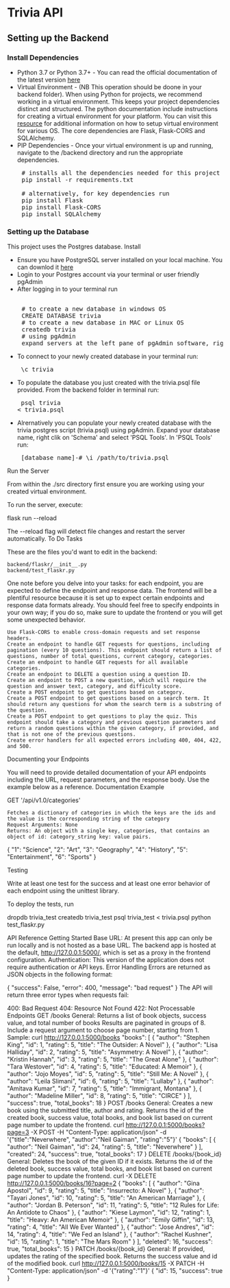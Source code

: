 # Trivia API

## Setting up the Backend

### Install Dependencies

* Python 3.7 or Python 3.7+ - You can read the official documentation of the latest version [here](https://docs.python.org/3/)
* Virtual Environment - (NB This operation should be doone in your backend folder). When using Python for projects, we recommend working in a virtual environment. This keeps your project dependencies distinct and structured. The python documentation include instructions for creating a virtual environment for your platform. You can visit this [resource](https://phoenixnap.com/kb/install-flask) for additional information on how to setup virtual environment for various OS. The core dependencies are Flask, Flask-CORS and SQLAlchemy.
* PIP Dependencies - Once your virtual environment is up and running, navigate to the /backend directory and run the appropriate dependencies.
<pre>
    # installs all the dependencies needed for this project
    pip install -r requirements.txt

    # alternatively, for key dependencies run
    pip install Flask
    pip install Flask-CORS
    pip install SQLAlchemy
</pre>

### Setting up the Database

This project uses the Postgres database. Install 
* Ensure you have PostgreSQL server installed on your local machine. You can downlod it [here](https://www.postgresql.org/download/)
* Login to your Postgres account via your terminal or user friendly pgAdmin
* After logging in to your terminal run 
<pre> 
    # to create a new database in windows OS
    CREATE DATABASE trivia
    # to create a new database in MAC or Linux OS
    createdb trivia
    # using pgAdmin
    expand servers at the left pane of pgAdmin software, right click on database and select create to create a new postgres database
</pre>
* To connect to your newly created database in your terminal run: <pre> \c trivia </pre>
* To populate the database you just created with the trivia.psql file provided. From the backend folder in terminal run: <pre>  psql trivia < trivia.psql </pre>
* Alrernatively you can populate your newly created database with the trivia postgres script (trivia.psql) using pgAdmin. Expand your database name, right clik on 'Schema' and select 'PSQL Tools'. In 'PSQL Tools' run: <pre> [database_name]-#  \i   /path/to/trivia.psql </pre>

Run the Server

From within the ./src directory first ensure you are working using your created virtual environment.

To run the server, execute:

flask run --reload

The --reload flag will detect file changes and restart the server automatically.
To Do Tasks

These are the files you'd want to edit in the backend:

    backend/flaskr/__init__.py
    backend/test_flaskr.py

One note before you delve into your tasks: for each endpoint, you are expected to define the endpoint and response data. The frontend will be a plentiful resource because it is set up to expect certain endpoints and response data formats already. You should feel free to specify endpoints in your own way; if you do so, make sure to update the frontend or you will get some unexpected behavior.

    Use Flask-CORS to enable cross-domain requests and set response headers.
    Create an endpoint to handle GET requests for questions, including pagination (every 10 questions). This endpoint should return a list of questions, number of total questions, current category, categories.
    Create an endpoint to handle GET requests for all available categories.
    Create an endpoint to DELETE a question using a question ID.
    Create an endpoint to POST a new question, which will require the question and answer text, category, and difficulty score.
    Create a POST endpoint to get questions based on category.
    Create a POST endpoint to get questions based on a search term. It should return any questions for whom the search term is a substring of the question.
    Create a POST endpoint to get questions to play the quiz. This endpoint should take a category and previous question parameters and return a random questions within the given category, if provided, and that is not one of the previous questions.
    Create error handlers for all expected errors including 400, 404, 422, and 500.

Documenting your Endpoints

You will need to provide detailed documentation of your API endpoints including the URL, request parameters, and the response body. Use the example below as a reference.
Documentation Example

GET '/api/v1.0/categories'

    Fetches a dictionary of categories in which the keys are the ids and the value is the corresponding string of the category
    Request Arguments: None
    Returns: An object with a single key, categories, that contains an object of id: category_string key: value pairs.

{
  "1": "Science",
  "2": "Art",
  "3": "Geography",
  "4": "History",
  "5": "Entertainment",
  "6": "Sports"
}

Testing

Write at least one test for the success and at least one error behavior of each endpoint using the unittest library.

To deploy the tests, run

dropdb trivia_test
createdb trivia_test
psql trivia_test < trivia.psql
python test_flaskr.py

API Reference
Getting Started
Base URL: At present this app can only be run locally and is not hosted as a base URL. The backend app is hosted at the default, http://127.0.0.1:5000/, which is set as a proxy in the frontend configuration.
Authentication: This version of the application does not require authentication or API keys.
Error Handling
Errors are returned as JSON objects in the following format:

{
    "success": False, 
    "error": 400,
    "message": "bad request"
}
The API will return three error types when requests fail:

400: Bad Request
404: Resource Not Found
422: Not Processable
Endpoints
GET /books
General:
Returns a list of book objects, success value, and total number of books
Results are paginated in groups of 8. Include a request argument to choose page number, starting from 1.
Sample: curl http://127.0.0.1:5000/books
  "books": [
    {
      "author": "Stephen King",
      "id": 1,
      "rating": 5,
      "title": "The Outsider: A Novel"
    },
    {
      "author": "Lisa Halliday",
      "id": 2,
      "rating": 5,
      "title": "Asymmetry: A Novel"
    },
    {
      "author": "Kristin Hannah",
      "id": 3,
      "rating": 5,
      "title": "The Great Alone"
    },
    {
      "author": "Tara Westover",
      "id": 4,
      "rating": 5,
      "title": "Educated: A Memoir"
    },
    {
      "author": "Jojo Moyes",
      "id": 5,
      "rating": 5,
      "title": "Still Me: A Novel"
    },
    {
      "author": "Leila Slimani",
      "id": 6,
      "rating": 5,
      "title": "Lullaby"
    },
    {
      "author": "Amitava Kumar",
      "id": 7,
      "rating": 5,
      "title": "Immigrant, Montana"
    },
    {
      "author": "Madeline Miller",
      "id": 8,
      "rating": 5,
      "title": "CIRCE"
    }
  ],
"success": true,
"total_books": 18
}
POST /books
General:
Creates a new book using the submitted title, author and rating. Returns the id of the created book, success value, total books, and book list based on current page number to update the frontend.
curl http://127.0.0.1:5000/books?page=3 -X POST -H "Content-Type: application/json" -d '{"title":"Neverwhere", "author":"Neil Gaiman", "rating":"5"}'
{
  "books": [
    {
      "author": "Neil Gaiman",
      "id": 24,
      "rating": 5,
      "title": "Neverwhere"
    }
  ],
  "created": 24,
  "success": true,
  "total_books": 17
}
DELETE /books/{book_id}
General:
Deletes the book of the given ID if it exists. Returns the id of the deleted book, success value, total books, and book list based on current page number to update the frontend.
curl -X DELETE http://127.0.0.1:5000/books/16?page=2
{
  "books": [
    {
      "author": "Gina Apostol",
      "id": 9,
      "rating": 5,
      "title": "Insurrecto: A Novel"
    },
    {
      "author": "Tayari Jones",
      "id": 10,
      "rating": 5,
      "title": "An American Marriage"
    },
    {
      "author": "Jordan B. Peterson",
      "id": 11,
      "rating": 5,
      "title": "12 Rules for Life: An Antidote to Chaos"
    },
    {
      "author": "Kiese Laymon",
      "id": 12,
      "rating": 1,
      "title": "Heavy: An American Memoir"
    },
    {
      "author": "Emily Giffin",
      "id": 13,
      "rating": 4,
      "title": "All We Ever Wanted"
    },
    {
      "author": "Jose Andres",
      "id": 14,
      "rating": 4,
      "title": "We Fed an Island"
    },
    {
      "author": "Rachel Kushner",
      "id": 15,
      "rating": 1,
      "title": "The Mars Room"
    }
  ],
  "deleted": 16,
  "success": true,
  "total_books": 15
}
PATCH /books/{book_id}
General:
If provided, updates the rating of the specified book. Returns the success value and id of the modified book.
curl http://127.0.0.1:5000/books/15 -X PATCH -H "Content-Type: application/json" -d '{"rating":"1"}'
{
  "id": 15,
  "success": true
}

